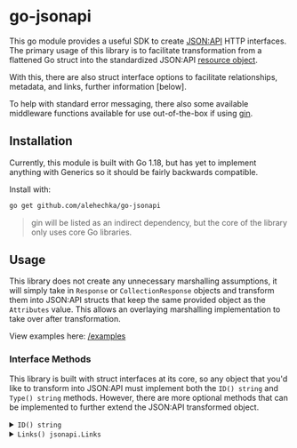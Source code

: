 # go-jsonapi

This go module provides a useful SDK to create [JSON:API][jsonapi] HTTP interfaces. The primary usage of this library is to facilitate transformation from a flattened Go struct into the standardized JSON:API [resource object][jsonapi-resource-object].

With this, there are also struct interface options to facilitate relationships, metadata, and links, further information [below].

To help with standard error messaging, there also some available middleware functions available for use out-of-the-box if using [gin][gin].

## Installation

Currently, this module is built with Go 1.18, but has yet to implement anything with Generics so it should be fairly backwards compatible.

Install with:

```bash
go get github.com/alehechka/go-jsonapi
```

> gin will be listed as an indirect dependency, but the core of the library only uses core Go libraries.

## Usage

This library does not create any unnecessary marshalling assumptions, it will simply take in `Response` or `CollectionResponse` objects and transform them into JSON:API structs that keep the same provided object as the `Attributes` value. This allows an overlaying marshalling implementation to take over after transformation.

View examples here: [/examples](/examples)

### Interface Methods

This library is built with struct interfaces at its core, so any object that you'd like to transform into JSON:API must implement both the `ID() string` and `Type() string` methods. However, there are more optional methods that can be implemented to further extend the JSON:API transformed object.

<details><summary><code>ID() string</code></summary>

The `ID()` interface is always required and is used to select a data member from the struct to use as the `id` field in the JSON:API object.

> It is recommended to omit the selected variable with the following tag:
>
> ```go
> RecordID string `json:"-"`
> ```
>
> Although this is not required.

```go
func (record Record) ID() string {
    return record.RecordID
}
```

</details>

<details><summary><code>Links() jsonapi.Links</code></summary>

```go
func (record Record) Links() jsonapi.Links {
    return jsonapi.Links{
        jsonapi.SelfKey: {
            Href: "/records/:id",
            Params: jsonapi.Params{
                "id": record.ID(),
            },
            Queries: jsonapi.Queries{
                "page[size]": 10,
            },
            // Meta: jsonapi.Meta{
            //     "page": 10,
            // },
        }
    }
}
```

<details>
<summary>Resulting JSON</summary>
A `Record` object with `RecordID=1234` would have a resulting `links` object as follows:

```json
{
	"links": {
		"self": "http://example.com/records/1234?page[size]=10"
	}
}
```

If the commented `Meta` option were used the resulting `self` link would be an object as follows:

```json
{
	"links": {
		"self": {
			"href": "http://example.com/records/1234?page[size]=10",
			"meta": {
				"page": 10
			}
		}
	}
}
```

</details>

The `Href` variable is recommended to be provided a relative path and will be populated with a hostname from the provided `*http.Request` object. When no `Meta` variable is provided, the resulting `Link` will be a string of the generated URL.

The `Href` variable can also be created with path params in the prefixed with a colon `:` and will be substituted in with a provided matching key in the `Params` variable.

The `Params` variable represents a `map[string]any` and all matching keys will be substituted into the `Href`. `Params` will always be omitted when marshalling json.

The `Queries` variable represents a `map[string]any` and will generate query parameters to append to the `Href`. `Queries` will always be omitted when marshalling json.

The `Meta` variable represents a `map[string]any` and when provided will generate that `Link` as an object with the `meta` object included.

</details>

<!--- Links -->

[jsonapi]: (https://jsonapi.org/)
[jsonapi-resource-object]: (https://jsonapi.org/format/#document-resource-objects)
[gin]: (https://github.com/gin-gonic/gin)
